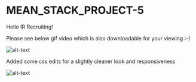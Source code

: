 # MEAN_STACK_PROJECT-5

Hello IR Recruiting!

Please see below gif video which is also downloadable for your viewing :-)

![alt-text](https://github.com/neverage84/MEAN_STACK_PROJECT-5/blob/master/Frontend.gif?raw=true)

Added some css edits for a slightly cleaner look and responsiveness

![alt-text](https://github.com/neverage84/MEAN_STACK_PROJECT-5/blob/master/Frontend%20(2).gif?raw=true)